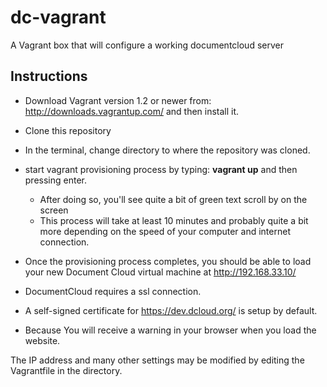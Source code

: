 dc-vagrant
==========

A Vagrant box that will configure a working documentcloud server

Instructions
------------

* Download Vagrant version 1.2 or newer from: http://downloads.vagrantup.com/ and then install it.
* Clone this repository
* In the terminal, change directory to where the repository was cloned.
* start vagrant provisioning process by typing:  **vagrant up** and then pressing enter.
  * After doing so, you'll see quite a bit of green text scroll by on the screen
  * This process will take at least 10 minutes and probably quite a bit more depending on the speed of your computer and internet connection.
* Once the provisioning process completes, you should be able to load your new Document Cloud virtual machine at http://192.168.33.10/

* DocumentCloud requires a ssl connection.
* A self-signed certificate for https://dev.dcloud.org/ is setup by default.
* Because You will receive a warning in your browser when you load the website.

The IP address and many other settings may be modified by editing the Vagrantfile in the directory.
